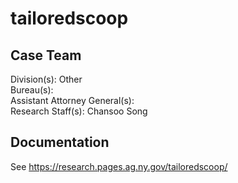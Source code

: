 # tailoredscoop  

## Case Team  
Division(s): Other  
Bureau(s):  
Assistant Attorney General(s):  
Research Staff(s): Chansoo Song    

## Documentation

See https://research.pages.ag.ny.gov/tailoredscoop/